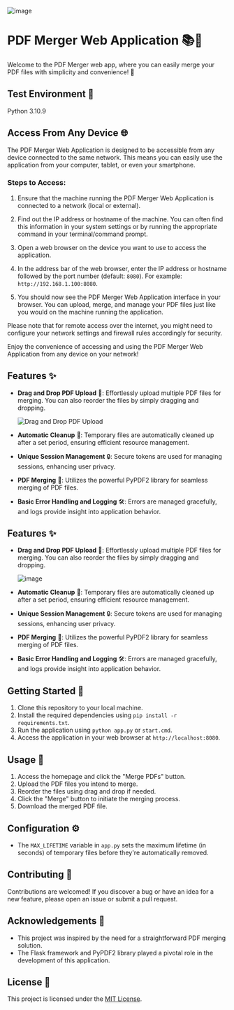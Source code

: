 ![image](https://github.com/lookmhen/combinepdf/assets/29670155/836cafb6-b5ca-4c2b-809c-2457b235fba7)

# PDF Merger Web Application 📚🔗

Welcome to the PDF Merger web app, where you can easily merge your PDF files with simplicity and convenience! 🚀

## Test Environment 🧪
Python 3.10.9

## Access From Any Device 🌐

The PDF Merger Web Application is designed to be accessible from any device connected to the same network. This means you can easily use the application from your computer, tablet, or even your smartphone.

### Steps to Access:

1. Ensure that the machine running the PDF Merger Web Application is connected to a network (local or external).

2. Find out the IP address or hostname of the machine. You can often find this information in your system settings or by running the appropriate command in your terminal/command prompt.

3. Open a web browser on the device you want to use to access the application.

4. In the address bar of the web browser, enter the IP address or hostname followed by the port number (default: `8080`). For example: `http://192.168.1.100:8080`.

5. You should now see the PDF Merger Web Application interface in your browser. You can upload, merge, and manage your PDF files just like you would on the machine running the application.

Please note that for remote access over the internet, you might need to configure your network settings and firewall rules accordingly for security.

Enjoy the convenience of accessing and using the PDF Merger Web Application from any device on your network!

## Features ✨

- **Drag and Drop PDF Upload** 📂: Effortlessly upload multiple PDF files for merging. You can also reorder the files by simply dragging and dropping.

  ![Drag and Drop PDF Upload](/path/to/drag-and-drop-image.png) <!-- Add an image demonstrating the feature -->

- **Automatic Cleanup** 🧹: Temporary files are automatically cleaned up after a set period, ensuring efficient resource management.

- **Unique Session Management** 🔒: Secure tokens are used for managing sessions, enhancing user privacy.

- **PDF Merging** 📎: Utilizes the powerful PyPDF2 library for seamless merging of PDF files.

- **Basic Error Handling and Logging** 🛠️: Errors are managed gracefully, and logs provide insight into application behavior.


## Features ✨

- **Drag and Drop PDF Upload** 📂: Effortlessly upload multiple PDF files for merging. You can also reorder the files by simply dragging and dropping.
  
  ![image](https://github.com/lookmhen/combinepdf/assets/29670155/d60c912a-321d-4d50-8070-42204373f1a4)

- **Automatic Cleanup** 🧹: Temporary files are automatically cleaned up after a set period, ensuring efficient resource management.
- **Unique Session Management** 🔒: Secure tokens are used for managing sessions, enhancing user privacy.
- **PDF Merging** 📎: Utilizes the powerful PyPDF2 library for seamless merging of PDF files.
- **Basic Error Handling and Logging** 🛠️: Errors are managed gracefully, and logs provide insight into application behavior.

## Getting Started 🚀

1. Clone this repository to your local machine.
2. Install the required dependencies using `pip install -r requirements.txt`.
3. Run the application using `python app.py` or `start.cmd`.
4. Access the application in your web browser at `http://localhost:8080`.

## Usage 📝

1. Access the homepage and click the "Merge PDFs" button.
2. Upload the PDF files you intend to merge.
3. Reorder the files using drag and drop if needed.
4. Click the "Merge" button to initiate the merging process.
5. Download the merged PDF file.

## Configuration ⚙️

- The `MAX_LIFETIME` variable in `app.py` sets the maximum lifetime (in seconds) of temporary files before they're automatically removed.

## Contributing 🤝

Contributions are welcomed! If you discover a bug or have an idea for a new feature, please open an issue or submit a pull request.

## Acknowledgements 🙌

- This project was inspired by the need for a straightforward PDF merging solution.
- The Flask framework and PyPDF2 library played a pivotal role in the development of this application.

## License 📜

This project is licensed under the [MIT License](LICENSE).
